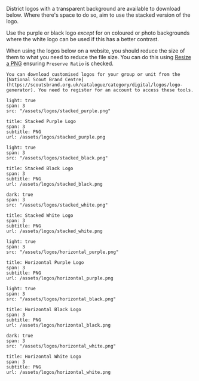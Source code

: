 District logos with a transparent background are available to download below. Where there's space to do so, aim to use the stacked version of the logo.

Use the purple or black logo _except_ for on coloured or photo backgrounds where the white logo can be used if this has a better contrast.

When using the logos below on a website, you should reduce the size of them to what you need to reduce the file size. You can do this using [Resize a PNG](https://onlinepngtools.com/resize-png) ensuring `Preserve Ratio` is checked.

```hint
You can download customised logos for your group or unit from the [National Scout Brand Centre](https://scoutsbrand.org.uk/catalogue/category/digital/logos/logo-generator). You need to register for an account to access these tools.
```

```image
light: true
span: 3
src: "/assets/logos/stacked_purple.png"
```

```download
title: Stacked Purple Logo
span: 3
subtitle: PNG
url: /assets/logos/stacked_purple.png
```

```image
light: true
span: 3
src: "/assets/logos/stacked_black.png"
```

```download
title: Stacked Black Logo
span: 3
subtitle: PNG
url: /assets/logos/stacked_black.png
```

```image
dark: true
span: 3
src: "/assets/logos/stacked_white.png"
```

```download
title: Stacked White Logo
span: 3
subtitle: PNG
url: /assets/logos/stacked_white.png
```

```image
light: true
span: 3
src: "/assets/logos/horizontal_purple.png"
```

```download
title: Horizontal Purple Logo
span: 3
subtitle: PNG
url: /assets/logos/horizontal_purple.png
```

```image
light: true
span: 3
src: "/assets/logos/horizontal_black.png"
```

```download
title: Horizontal Black Logo
span: 3
subtitle: PNG
url: /assets/logos/horizontal_black.png
```

```image
dark: true
span: 3
src: "/assets/logos/horizontal_white.png"
```

```download
title: Horizontal White Logo
span: 3
subtitle: PNG
url: /assets/logos/horizontal_white.png
```